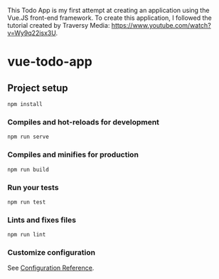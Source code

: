 This Todo App is my first attempt at creating an application using the Vue.JS front-end framework. To create this application, I followed the tutorial created by Traversy Media: https://www.youtube.com/watch?v=Wy9q22isx3U.

# vue-todo-app

## Project setup

```
npm install
```

### Compiles and hot-reloads for development

```
npm run serve
```

### Compiles and minifies for production

```
npm run build
```

### Run your tests

```
npm run test
```

### Lints and fixes files

```
npm run lint
```

### Customize configuration

See [Configuration Reference](https://cli.vuejs.org/config/).
